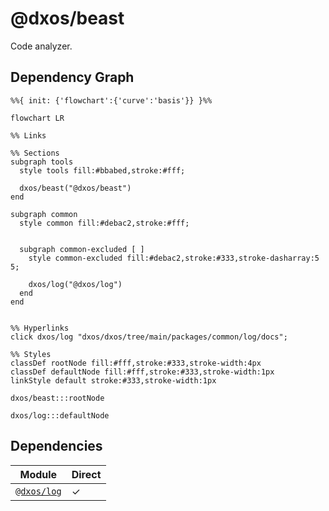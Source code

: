 # @dxos/beast

Code analyzer.

## Dependency Graph

```mermaid
%%{ init: {'flowchart':{'curve':'basis'}} }%%

flowchart LR

%% Links

%% Sections
subgraph tools
  style tools fill:#bbabed,stroke:#fff;

  dxos/beast("@dxos/beast")
end

subgraph common
  style common fill:#debac2,stroke:#fff;


  subgraph common-excluded [ ]
    style common-excluded fill:#debac2,stroke:#333,stroke-dasharray:5 5;

    dxos/log("@dxos/log")
  end
end


%% Hyperlinks
click dxos/log "dxos/dxos/tree/main/packages/common/log/docs";

%% Styles
classDef rootNode fill:#fff,stroke:#333,stroke-width:4px
classDef defaultNode fill:#fff,stroke:#333,stroke-width:1px
linkStyle default stroke:#333,stroke-width:1px

dxos/beast:::rootNode

dxos/log:::defaultNode
```

## Dependencies

| Module | Direct |
|---|---|
| [`@dxos/log`](../../../packages/common/log/docs/README.md) | &check; |
